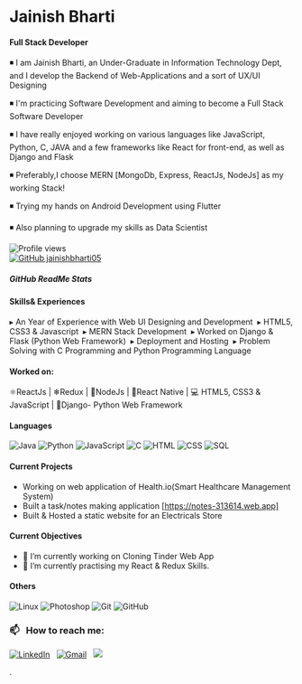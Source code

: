# Jainish Bharti
#### Full Stack Developer

◾ I am Jainish Bharti, an Under-Graduate in Information Technology Dept, and I develop the Backend of Web-Applications and a sort of UX/UI Designing&nbsp; 

◾ I'm practicing Software Development and aiming to become a Full Stack Software Developer&nbsp; 

◾ I have really enjoyed working on various languages like JavaScript, Python, C, JAVA and a few frameworks like React for front-end, as well as Django and Flask&nbsp; 

◾ Preferably,I choose MERN [MongoDb, Express, ReactJs, NodeJs] as my working Stack!&nbsp; 

◾ Trying my hands on Android Development using Flutter

◾ Also planning to upgrade my skills as Data Scientist


![Profile views](https://gpvc.arturio.dev/jainishbharti05)  
[![GitHub jainishbharti05](https://img.shields.io/github/followers/jainishbharti05?label=follow&style=social)](https://github.com/jainishbharti05)


##### GitHub ReadMe Stats

<!-- ![GitHub stats](https://github-readme-stats.vercel.app/api?username=jainishbharti05&theme=radical&show_icons=true)  -->

#### Skills& Experiences
▸ An Year of Experience with Web UI Designing and Development&nbsp;
▸ HTML5, CSS3 & Javascript&nbsp;
▸ MERN Stack Development&nbsp;
▸ Worked on Django & Flask (Python Web Framework)&nbsp;
▸ Deployment and Hosting&nbsp;
▸ Problem Solving with C Programming and Python Programming Language&nbsp;

#### Worked on: 
⚛ReactJs | ❄Redux | 🔗NodeJs | 📲React Native | 💻 HTML5, CSS3 & JavaScript | 🎡Django- Python Web Framework


<!-- ## Top Languages -->
#### Languages 
![Java](https://img.shields.io/badge/-Java-05122A?style=flat&logo=Java&logoColor=FFA518)
![Python](https://img.shields.io/badge/-Python-05122A?style=flat&logo=python)
![JavaScript](https://img.shields.io/badge/-JavaScript-05122A?style=flat&logo=javascript)
![C](https://img.shields.io/badge/-C-05122A?style=flat&logo=C&logoColor=A8B9CC)
![HTML](https://img.shields.io/badge/-HTML-05122A?style=flat&logo=HTML5)
![CSS](https://img.shields.io/badge/-CSS-05122A?style=flat&logo=CSS3&logoColor=1572B6)
![SQL](https://img.shields.io/badge/-SQL-000?&logo=MySQL)

<!-- [![Top Langs](https://github-readme-stats.vercel.app/api/top-langs/?username=jainishbharti05&layout=compact&theme=radical)](https://github.com/anuraghazra/github-readme-stats) -->


#### Current Projects
 - Working on web application of Health.io(Smart Healthcare Management System)
 - Built a task/notes making application [https://notes-313614.web.app]
 - Built & Hosted a static website for an Electricals Store

#### Current Objectives
- 🔭 I’m currently working on Cloning Tinder Web App 
- 🌱 I’m currently practising my React & Redux Skills.

#### Others
![Linux](https://img.shields.io/badge/-Linux-000?&logo=Linux)
![Photoshop](https://img.shields.io/badge/-Photoshop-05122A?style=flat&logo=photoshop)
![Git](https://img.shields.io/badge/-Git-05122A?style=flat&logo=git)
![GitHub](https://img.shields.io/badge/-GitHub-05122A?style=flat&logo=github)



### 📫 &nbsp; How to reach me:


<a href="https://www.linkedin.com/in/jainishbharti/"><img alt="LinkedIn" src="https://img.shields.io/badge/linkedin%20-%230077B5.svg?&style=flat&logo=linkedin&logoColor=white"/></a> &nbsp;
<a href="jainishbharti05@gmail.com"><img alt="Gmail" src="https://img.shields.io/badge/Gmail-D14836?style=flat&logo=gmail&logoColor=white" /></a> &nbsp;
<a href="https://instagram.com/jainish_thinks"><img src="https://img.shields.io/badge/-@srvraj311-05122A?style=flat&logo=Instagram&logoColor=white"/></a> &nbsp;






   


. 





